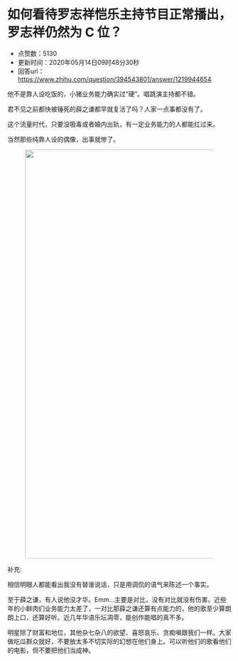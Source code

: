 # 如何看待罗志祥恺乐主持节目正常播出，罗志祥仍然为 C 位？
- 点赞数：5130
- 更新时间：2020年05月14日09时48分30秒
- 回答url：https://www.zhihu.com/question/394543801/answer/1219944654
<body>
 <p data-pid="g1XzwTQr">他不是靠人设吃饭的，小猪业务能力确实过“硬”。唱跳演主持都不错。</p>
 <p data-pid="Sbc2fAn2">君不见之前都快被锤死的薛之谦都早就复活了吗？人家一点事都没有了。</p>
 <p data-pid="UYqxomvk">这个流量时代，只要没吸毒或者婚内出轨，有一定业务能力的人都能扛过来。</p>
 <p data-pid="uEE50jJU">当然那些纯靠人设的偶像，出事就惨了。</p>
 <figure data-size="normal">
  <img src="https://pic1.zhimg.com/50/v2-1553288563360990fe71947748ebcd86_720w.jpg?source=1940ef5c" data-rawwidth="919" data-rawheight="616" data-size="normal" data-original-token="v2-71501e9b0abfff211fa373c1c26fe3c2" data-default-watermark-src="https://pic1.zhimg.com/50/v2-e3cbbb93ea89bd301f32f1828a1849f4_720w.jpg?source=1940ef5c" class="origin_image zh-lightbox-thumb" width="919" data-original="https://pic1.zhimg.com/v2-1553288563360990fe71947748ebcd86_r.jpg?source=1940ef5c">
 </figure>
 <p data-pid="ar-uGWwq">补充:</p>
 <p data-pid="Skl6zHl-">相信明眼人都能看出我没有替谁说话，只是用调侃的语气来陈述一个事实。</p>
 <p data-pid="j-GM-FiZ">至于薛之谦，有人说他没才华。Emm…主要是对比，没有对比就没有伤害。近些年的小鲜肉们业务能力太差了，一对比那薛之谦还算有点能力的，他的歌至少算朗朗上口，还算好听。近几年华语乐坛凋零，能创作能唱的真不多。</p>
 <p data-pid="RWGj6aVS">明星除了财富和地位，其他杂七杂八的欲望、喜怒哀乐、贪痴嗔跟我们一样。大家做吃瓜群众就好，不要放太多不切实际的幻想在他们身上。可以听他们的歌看他们的电影，但不要把他们当成神。</p>
</body>